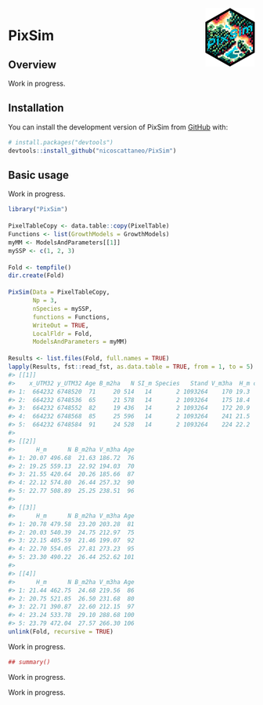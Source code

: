
<!-- README.md is generated from README.Rmd. Please edit that file -->
<!-- badges: start -->
<!-- badges: end -->

<img src="inst/extdata/logo.png" align="right" width="20%" />

# PixSim

## Overview

Work in progress.

## Installation

You can install the development version of PixSim from
[GitHub](https://github.com/) with:

``` r
# install.packages("devtools")
devtools::install_github("nicoscattaneo/PixSim")
```

## Basic usage

Work in progress.

``` r
library("PixSim")

PixelTableCopy <- data.table::copy(PixelTable)
Functions <- list(GrowthModels = GrowthModels)
myMM <- ModelsAndParameters[[1]]
mySSP <- c(1, 2, 3)
  
Fold <- tempfile()
dir.create(Fold)
  
PixSim(Data = PixelTableCopy,
       Np = 3,
       nSpecies = mySSP,
       functions = Functions,
       WriteOut = TRUE,
       LocalFldr = Fold,
       ModelsAndParameters = myMM)
  
Results <- list.files(Fold, full.names = TRUE)
lapply(Results, fst::read_fst, as.data.table = TRUE, from = 1, to = 5)
#> [[1]]
#>    x_UTM32 y_UTM32 Age B_m2ha   N SI_m Species   Stand V_m3ha  H_m code
#> 1:  664232 6748520  71     20 514   14       2 1093264    170 19.3    1
#> 2:  664232 6748536  65     21 578   14       2 1093264    175 18.4    1
#> 3:  664232 6748552  82     19 436   14       2 1093264    172 20.9    1
#> 4:  664232 6748568  85     25 596   14       2 1093264    241 21.5    1
#> 5:  664232 6748584  91     24 528   14       2 1093264    224 22.2    1
#> 
#> [[2]]
#>      H_m      N B_m2ha V_m3ha Age
#> 1: 20.07 496.68  21.63 186.72  76
#> 2: 19.25 559.13  22.92 194.03  70
#> 3: 21.55 420.64  20.26 185.66  87
#> 4: 22.12 574.80  26.44 257.32  90
#> 5: 22.77 508.89  25.25 238.51  96
#> 
#> [[3]]
#>      H_m      N B_m2ha V_m3ha Age
#> 1: 20.78 479.58  23.20 203.28  81
#> 2: 20.03 540.39  24.75 212.97  75
#> 3: 22.15 405.59  21.46 199.07  92
#> 4: 22.70 554.05  27.81 273.23  95
#> 5: 23.30 490.22  26.44 252.62 101
#> 
#> [[4]]
#>      H_m      N B_m2ha V_m3ha Age
#> 1: 21.44 462.75  24.68 219.56  86
#> 2: 20.75 521.85  26.50 231.68  80
#> 3: 22.71 390.87  22.60 212.15  97
#> 4: 23.24 533.78  29.10 288.68 100
#> 5: 23.79 472.04  27.57 266.30 106
unlink(Fold, recursive = TRUE)
```

Work in progress.

``` r
## summary()
```

Work in progress.

Work in progress.
